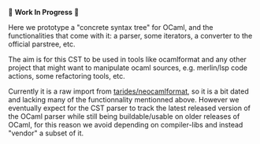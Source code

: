 :construction: **Work In Progress** :construction:

Here we prototype a "concrete syntax tree" for OCaml, and the functionalities
that come with it: a parser, some iterators, a converter to the official
parstree, etc.

The aim is for this CST to be used in tools like ocamlformat and any other
project that might want to manipulate ocaml sources, e.g. merlin/lsp code
actions, some refactoring tools, etc.

Currently it is a raw import from
[tarides/neocamlformat](https://github.com/tarides/neocamlformat), so it is a
bit dated and lacking many of the functionnality mentionned above. However we
eventually expect for the CST parser to track the latest released version of
the OCaml parser while still being buildable/usable on older releases of OCaml,
for this reason we avoid depending on compiler-libs and instead "vendor" a
subset of it.
